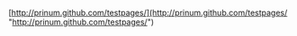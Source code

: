 [http://prinum.github.com/testpages/](http://prinum.github.com/testpages/ "http://prinum.github.com/testpages/")